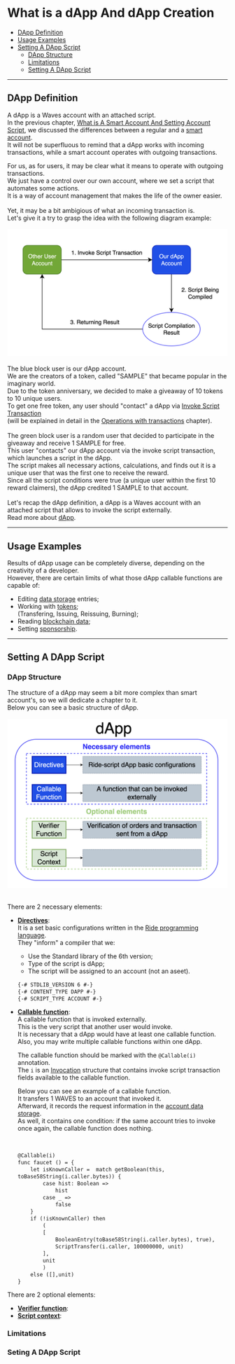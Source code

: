 # What is a dApp And dApp Creation #

- [DApp Definition]()
- [Usage Examples]()
- [Setting A DApp Script]()
  - [DApp Structure](#dapp-structure)
  - [Limitations](#limitations)
  - [Setting A DApp Script](#seting-a-dapp-script)

---

## DApp Definition ##

A dApp is a Waves account with an attached script.<br>
In the previous chapter, [What is A Smart Account And Setting Account Script](), we discussed the differences between a regular and a [smart account](#smartaccountdefinition).<br>
It will not be superfluous to remind that a dApp works with incoming transactions, while a smart account operates with outgoing transactions.<br>

For us, as for users, it may be clear what it means to operate with outgoing transactions.<br>
We just have a control over our own account, where we set a script that automates some actions.<br>
It is a way of account management that makes the life of the owner easier.<br>
<br>
Yet, it may be a bit ambigious of what an incoming transaction is.<br>
Let's give it a try to grasp the idea with the following diagram example:<br><br>
![](./images/dapp_diagram.png)
<br><br>
The blue block user is our dApp account.<br>
We are the creators of a token, called "SAMPLE" that became popular in the imaginary world.<br>
Due to the token anniversary, we decided to make a giveaway of 10 tokens to 10 unique users.<br>
To get one free token, any user should "contact" a dApp via [Invoke Script Transaction](https://docs.waves.tech/en/blockchain/transaction-type/invoke-script-transaction)<br>(will be explained in detail in the [Operations with transactions]() chapter).<br>
<br>
The green block user is a random user that decided to participate in the giveaway and receive 1 SAMPLE for free.<br>
This user "contacts" our dApp account via the invoke script transaction, which launches a script in the dApp.<br>
The script makes all necessary actions, calculations, and finds out it is a unique user that was the first one to receive the reward.<br>
Since all the script conditions were true (a unique user within the first 10 reward claimers), the dApp credited 1 SAMPLE to that account.<br>
<br>
Let's recap the dApp definition, a dApp is a Waves account with an attached script that allows to invoke the script externally.<br>
Read more about [dApp](https://docs.waves.tech/en/building-apps/smart-contracts/what-is-a-dapp).


---

## Usage Examples ##

Results of dApp usage can be completely diverse, depending on the creativity of a developer.<br>
However, there are certain limits of what those dApp callable functions are capable of:

- Editing [data storage](https://docs.waves.tech/en/blockchain/account/account-data-storage) entries;
- Working with [tokens](#tokenreference);<br>(Transfering, Issuing, Reissuing, Burning);
- Reading [blockchain data](https://docs.waves.tech/en/building-apps/smart-contracts/what-is-a-dapp#data-accessible-by-dapp);
- Setting [sponsorship](https://docs.waves.tech/en/ride/structures/script-actions/sponsor-fee).


---

## Setting A DApp Script ##


### DApp Structure ###

The structure of a dApp may seem a bit more complex than smart account's, so we will dedicate a chapter to it.<br>
Below you can see a basic structure of dApp.<br>
<br>
![](./images/dapp_structure.png)
<br><br>

There are 2 necessary elements:

- **<ins>Directives</ins>**:<br>
    It is a set basic configurations written in the [Ride programming language](#ridechappter).<br>
    They "inform" a compiler that we:
    
    - Use the Standard library of the 6th version;
    - Type of the script is dApp;
    - The script will be assigned to an account (not an aseet).
    
    ```
    {-# STDLIB_VERSION 6 #-}
    {-# CONTENT_TYPE DAPP #-}
    {-# SCRIPT_TYPE ACCOUNT #-}
    ``` 
- **<ins>Callable function</ins>**:<br>
    A callable function that is invoked externally.<br>
    This is the very script that another user would invoke.<br>
    It is necessary that a dApp would have at least one callable function.<br>
    Also, you may write multiple callable functions within one dApp.<br>

    The callable function should be marked with the `@Callable(i)` annotation.<br>
    The `i` is an [Invocation](https://docs.waves.tech/en/ride/structures/common-structures/invocation) structure that contains invoke script transaction fields available to the callable function.

    Below you can see an example of a callable function.<br>
    It transfers 1 WAVES to an account that invoked it.<br>
    Afterward, it records the request information in the [account data storage](https://docs.waves.tech/en/blockchain/account/account-data-storage).<br>
    As well, it contains one condition: if the same account tries to invoke once again, the callable function does nothing.<br>

    <br>

    ```
    @Callable(i)
    func faucet () = {
        let isKnownCaller =  match getBoolean(this, toBase58String(i.caller.bytes)) {
            case hist: Boolean =>
                hist
            case _ =>
                false
        }
        if (!isKnownCaller) then 
            (
            [
                BooleanEntry(toBase58String(i.caller.bytes), true),
                ScriptTransfer(i.caller, 100000000, unit)
            ],
            unit
            )
        else ([],unit)
    }
    ```

There are 2 optional elements:

- **<ins>Verifier function</ins>**:<br>
- **<ins>Script context</ins>**:<br>

### Limitations ###

### Seting A DApp Script ###